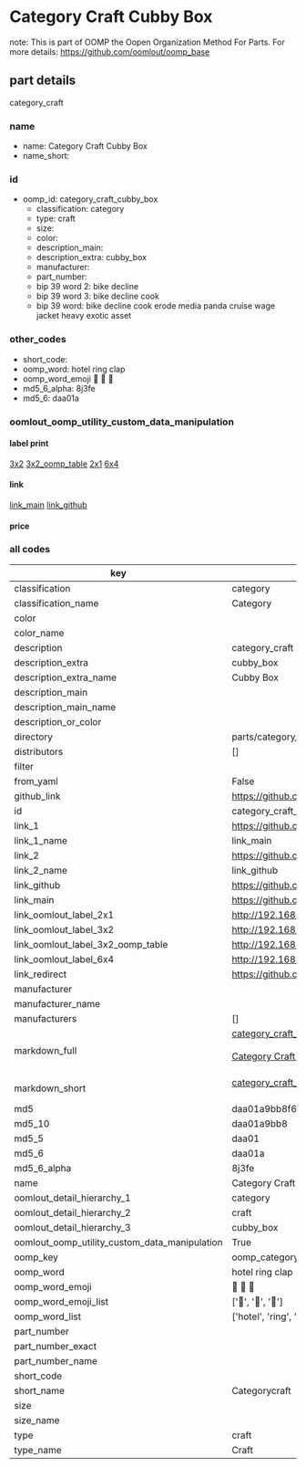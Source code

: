 # Category Craft Cubby Box  

note: This is part of OOMP the Oopen Organization Method For Parts. For more details: https://github.com/oomlout/oomp_base

##  part details
  



category_craft



### name
* name: Category Craft Cubby Box
* name_short: 
### id
* oomp_id: category_craft_cubby_box
  * classification: category
  * type: craft
  * size: 
  * color: 
  * description_main: 
  * description_extra: cubby_box
  * manufacturer: 
  * part_number: 
  * bip 39 word 2: bike decline
  * bip 39 word 3: bike decline cook
  * bip 39 word: bike decline cook erode media panda cruise wage jacket heavy exotic asset

### other_codes
* short_code: 
* oomp_word: hotel ring clap
* oomp_word_emoji :hotel: :ring: :clap:
* md5_6_alpha: 8j3fe
* md5_6: daa01a






### oomlout_oomp_utility_custom_data_manipulation
#### label print
[3x2](http://192.168.1.245:1112/?label=oomp%208j3fe)
[3x2_oomp_table](http://192.168.1.108:1112/?label=oomp%208j3fe)
[2x1](http://192.168.1.242:1112/?label=oomp%208j3fe)
[6x4](http://192.168.1.55:1112/?label=oomp%208j3fe)    

#### link

[link_main](https://github.com/oomlout/oomlout_oomp_version_1_messy/tree/main/parts/category_craft_cubby_box) [link_github](https://github.com/oomlout/oomlout_oomp_version_1_messy/tree/main/parts/category_craft_cubby_box)                             

#### price







### all codes 
| key | value |  
| --- | --- |  
| classification | category |  
| classification_name | Category |  
| color |  |  
| color_name |  |  
| description | category_craft |  
| description_extra | cubby_box |  
| description_extra_name | Cubby Box |  
| description_main |  |  
| description_main_name |  |  
| description_or_color |   |  
| directory | parts/category_craft_cubby_box |  
| distributors | [] |  
| filter |  |  
| from_yaml | False |  
| github_link | https://github.com/oomlout/oomlout_oomp_part_src/tree/main/parts/category_craft_cubby_box |  
| id | category_craft_cubby_box |  
| link_1 | https://github.com/oomlout/oomlout_oomp_version_1_messy/tree/main/parts/category_craft_cubby_box |  
| link_1_name | link_main |  
| link_2 | https://github.com/oomlout/oomlout_oomp_version_1_messy/tree/main/parts/category_craft_cubby_box |  
| link_2_name | link_github |  
| link_github | https://github.com/oomlout/oomlout_oomp_version_1_messy/tree/main/parts/category_craft_cubby_box |  
| link_main | https://github.com/oomlout/oomlout_oomp_version_1_messy/tree/main/parts/category_craft_cubby_box |  
| link_oomlout_label_2x1 | http://192.168.1.242:1112/?label=oomp%208j3fe |  
| link_oomlout_label_3x2 | http://192.168.1.245:1112/?label=oomp%208j3fe |  
| link_oomlout_label_3x2_oomp_table | http://192.168.1.108:1112/?label=oomp%208j3fe |  
| link_oomlout_label_6x4 | http://192.168.1.55:1112/?label=oomp%208j3fe |  
| link_redirect | https://github.com/oomlout/oomlout_oomp_version_1_messy/tree/main/parts/category_craft_cubby_box |  
| manufacturer |  |  
| manufacturer_name |  |  
| manufacturers | [] |  
| markdown_full | [category_craft_cubby_box](none)<br>[](none)<br>[Category Craft Cubby Box](none)<br><br> |  
| markdown_short | [category_craft_cubby_box](none)<br><br> |  
| md5 | daa01a9bb8f626967dc534c85f4e38b1 |  
| md5_10 | daa01a9bb8 |  
| md5_5 | daa01 |  
| md5_6 | daa01a |  
| md5_6_alpha | 8j3fe |  
| name | Category Craft Cubby Box |  
| oomlout_detail_hierarchy_1 | category |  
| oomlout_detail_hierarchy_2 | craft |  
| oomlout_detail_hierarchy_3 | cubby_box |  
| oomlout_oomp_utility_custom_data_manipulation | True |  
| oomp_key | oomp_category_craft_cubby_box |  
| oomp_word | hotel ring clap |  
| oomp_word_emoji | :hotel: :ring: :clap: |  
| oomp_word_emoji_list | [':hotel:', ':ring:', ':clap:'] |  
| oomp_word_list | ['hotel', 'ring', 'clap'] |  
| part_number |  |  
| part_number_exact |  |  
| part_number_name |  |  
| short_code |  |  
| short_name | Categorycraft |  
| size |  |  
| size_name |  |  
| type | craft |  
| type_name | Craft |  
